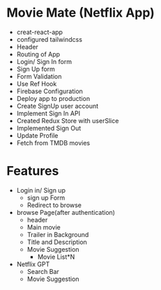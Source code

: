  # Movie Mate (Netflix App)
 - creat-react-app
 - configured tailwindcss
 - Header
 - Routing of App
 - Login/ Sign In form
 - Sign Up form
 - Form Validation
 - Use Ref Hook
 - Firebase Configuration
 - Deploy app to production
 - Create SignUp user account 
 - Implement Sign In API
 - Created Redux Store with userSlice
 - Implemented Sign Out
 - Update Profile
 - Fetch from TMDB movies

 # Features
  - Login in/ Sign up
    - sign up Form
    - Redirect to browse
 - browse Page(after authentication)
    - header
    - Main movie
    - Trailer in Background
    - Title and Description
    - Movie Suggestion
      - Movie List*N
- Netflix GPT
    - Search Bar
    - Movie Suggestion